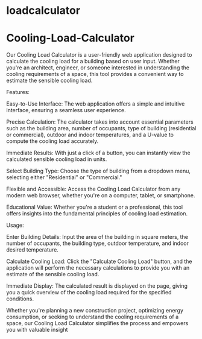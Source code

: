 # loadcalculator
# Cooling-Load-Calculator
Our Cooling Load Calculator is a user-friendly web application designed to calculate the cooling load for a building based on user input. Whether you're an architect, engineer, or someone interested in understanding the cooling requirements of a space, this tool provides a convenient way to estimate the sensible cooling load.

Features:

Easy-to-Use Interface: The web application offers a simple and intuitive interface, ensuring a seamless user experience.

Precise Calculation: The calculator takes into account essential parameters such as the building area, number of occupants, type of building (residential or commercial), outdoor and indoor temperatures, and a U-value to compute the cooling load accurately.

Immediate Results: With just a click of a button, you can instantly view the calculated sensible cooling load in units.

Select Building Type: Choose the type of building from a dropdown menu, selecting either "Residential" or "Commercial."

Flexible and Accessible: Access the Cooling Load Calculator from any modern web browser, whether you're on a computer, tablet, or smartphone.

Educational Value: Whether you're a student or a professional, this tool offers insights into the fundamental principles of cooling load estimation.

Usage:

Enter Building Details: Input the area of the building in square meters, the number of occupants, the building type, outdoor temperature, and indoor desired temperature.

Calculate Cooling Load: Click the "Calculate Cooling Load" button, and the application will perform the necessary calculations to provide you with an estimate of the sensible cooling load.

Immediate Display: The calculated result is displayed on the page, giving you a quick overview of the cooling load required for the specified conditions.

Whether you're planning a new construction project, optimizing energy consumption, or seeking to understand the cooling requirements of a space, our Cooling Load Calculator simplifies the process and empowers you with valuable insight
